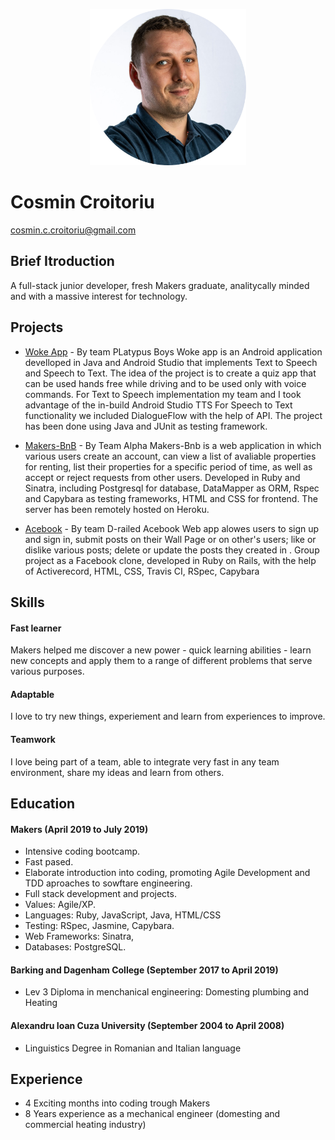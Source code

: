 <p align="center"><img src="./images/photo.png" alt="portrait" width="250"/></p>
     
# Cosmin Croitoriu
cosmin.c.croitoriu@gmail.com


## Brief Itroduction

A full-stack junior developer, fresh Makers graduate, analitycally minded and with a massive interest for technology.  

## Projects
 - [Woke App](https://github.com/mondongos/woke-platypus) - By team PLatypus Boys
  Woke app is an Android application develloped in Java and Android Studio that implements Text to Speech and Speech to Text.
  The idea of the project is to create a quiz app that can be used hands free while driving and to be used only with voice commands.
  For Text to Speech implementation my team and I took advantage of the in-build Android Studio TTS
  For Speech to Text functionality we included DialogueFlow with the help of API. The project has been done using Java and JUnit as testing framework.
   
 - [Makers-BnB](https://github.com/Cosmin-Croitoriu/Makers-Bnb) - By Team Alpha
   Makers-Bnb is a web application in which various users create an account, can view a list of avaliable properties for renting, list their properties for a specific period of time, as well as accept or reject requests from other users. 
   Developed in Ruby and Sinatra, including Postgresql for database, DataMapper as ORM,    Rspec and Capybara as testing frameworks, HTML and CSS for frontend. The server has been remotely hosted on Heroku. 
 
 - [Acebook](https://github.com/marbuthnott/acebook-d-railed) - By team D-railed
     Acebook Web app alowes users to sign up and sign in, submit posts on their Wall Page or on other's users; like or dislike various posts; delete or update the posts they created in .
   Group project as a Facebook clone, developed in Ruby on Rails, with the help of Activerecord, HTML, CSS, Travis CI, RSpec, Capybara 






## Skills

#### Fast learner
Makers helped me discover a new power - quick learning abilities - learn new concepts and apply them to a range of different problems that serve various purposes.

#### Adaptable
I love to try new things, experiement and learn from experiences to improve.

#### Teamwork
 I love being part of a team, able to integrate very fast in any team environment, share my ideas and learn from others.

#### 



## Education


#### Makers (April 2019 to July 2019)

- Intensive coding bootcamp.
- Fast pased.
- Elaborate introduction into coding, promoting  Agile Development and TDD aproaches to  sowftare engineering.
- Full stack development and projects.
- Values: Agile/XP.
- Languages: Ruby, JavaScript, Java, HTML/CSS
- Testing: RSpec, Jasmine, Capybara.
- Web Frameworks: Sinatra, 
- Databases: PostgreSQL.


#### Barking and Dagenham College (September 2017 to April 2019)
- Lev 3 Diploma in menchanical engineering: Domesting plumbing and Heating

#### Alexandru Ioan Cuza University (September 2004 to April 2008)
- Linguistics Degree in Romanian and Italian language

## Experience
- 4 Exciting months into coding trough Makers
- 8 Years experience as a mechanical engineer (domesting and commercial heating industry) 
